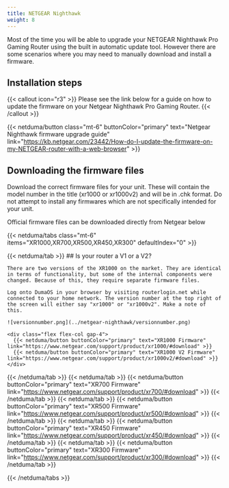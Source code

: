 ```yaml
---
title: NETGEAR Nighthawk
weight: 8
---
```


Most of the time you will be able to upgrade your NETGEAR Nighthawk Pro Gaming Router using the built in automatic update tool. However there are some scenarios where you may need to manually download and install a firmware.

## Installation steps

{{< callout icon="r3" >}}
  Please see the link below for a guide on how to update the firmware on your Netgear Nighthawk Pro Gaming Router.
{{< /callout >}}

{{< netduma/button class="mt-6" buttonColor="primary" text="Netgear Nighthawk firmware upgrade guide" link="https://kb.netgear.com/23442/How-do-I-update-the-firmware-on-my-NETGEAR-router-with-a-web-browser" >}}

## Downloading the firmware files

Download the correct firmware files for your unit. These will contain the model number in the title (xr1000 or xr1000v2) and will be in .chk format. Do not attempt to install any firmwares which are not specifically intended for your unit.

Official firmware files can be downloaded directly from Netgear below

{{< netduma/tabs class="mt-6" items="XR1000,XR700,XR500,XR450,XR300" defaultIndex="0" >}}

  {{< netduma/tab >}}
    ## Is your router a V1 or a V2?

    There are two versions of the XR1000 on the market. They are identical in terms of functionality, but some of the internal components were changed. Because of this, they require separate firmware files.

    Log onto DumaOS in your browser by visiting routerlogin.net while connected to your home network. The version number at the top right of the screen will either say "xr1000" or "xr1000v2". Make a note of this.

    ![versionnumber.png](../netgear-nighthawk/versionnumber.png)

    <div class="flex flex-col gap-4">
      {{< netduma/button buttonColor="primary" text="XR1000 Firmware" link="https://www.netgear.com/support/product/xr1000/#download" >}}
      {{< netduma/button buttonColor="primary" text="XR1000 V2 Firmware" link="https://www.netgear.com/support/product/xr1000v2/#download" >}}
    </div>
    
  {{< /netduma/tab >}}
  {{< netduma/tab >}}
    {{< netduma/button buttonColor="primary" text="XR700 Firmware" link="https://www.netgear.com/support/product/xr700/#download" >}}
  {{< /netduma/tab >}}
  {{< netduma/tab >}}
    {{< netduma/button buttonColor="primary" text="XR500 Firmware" link="https://www.netgear.com/support/product/xr500/#download" >}}
  {{< /netduma/tab >}}
  {{< netduma/tab >}}
    {{< netduma/button buttonColor="primary" text="XR450 Firmware" link="https://www.netgear.com/support/product/xr450/#download" >}}
  {{< /netduma/tab >}}
  {{< netduma/tab >}}
    {{< netduma/button buttonColor="primary" text="XR300 Firmware" link="https://www.netgear.com/support/product/xr300/#download" >}}
  {{< /netduma/tab >}}

{{< /netduma/tabs >}}

